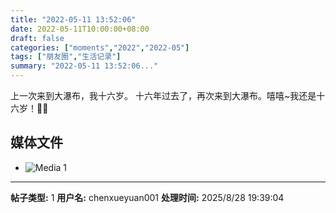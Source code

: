 ```yaml
---
title: "2022-05-11 13:52:06"
date: 2022-05-11T10:00:00+08:00
draft: false
categories: ["moments","2022","2022-05"]
tags: ["朋友圈","生活记录"]
summary: "2022-05-11 13:52:06..."
---
```


上一次来到大瀑布，我十六岁。
​十六年过去了，再次来到大瀑布。
​嘻嘻~我还是十六岁！🥰😆

## 媒体文件

- ![Media 1](/Moments/photos/2022-05-11/202205111352060.jpg)

---

**帖子类型:** 1
**用户名:** chenxueyuan001
**处理时间:** 2025/8/28 19:39:04